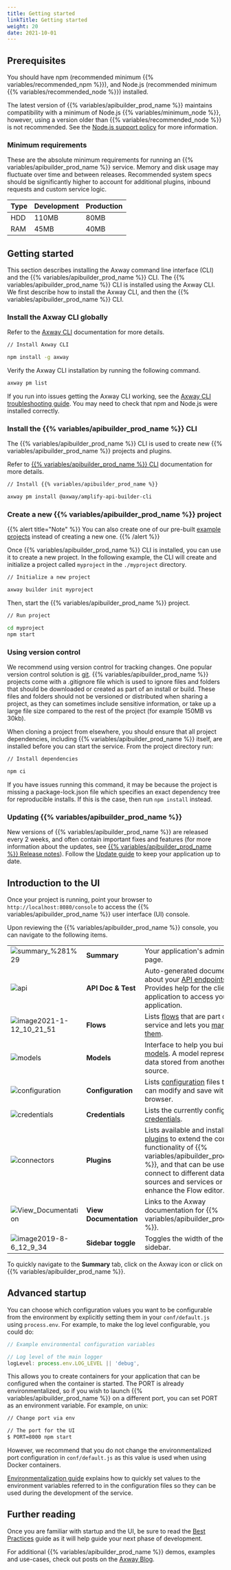 ```yaml
---
title: Getting started
linkTitle: Getting started
weight: 20
date: 2021-10-01
---
```


## Prerequisites

You should have npm (recommended minimum {{% variables/recommended_npm %}}), and Node.js (recommended minimum {{% variables/recommended_node %}}) installed.

The latest version of {{% variables/apibuilder_prod_name %}} maintains compatibility with a minimum of Node.js {{% variables/minimum_node %}}, however, using a version older than {{% variables/recommended_node %}} is not recommended. See the [Node.js support policy](/docs/nodejs_support_policy/) for more information.

### Minimum requirements

These are the absolute minimum requirements for running an {{% variables/apibuilder_prod_name %}} service. Memory and disk usage may fluctuate over time and between releases. Recommended system specs should be significantly higher to account for additional plugins, inbound requests and custom service logic.

| Type | Development | Production |
| --- | --- | --- |
| HDD | 110MB | 80MB |
| RAM | 45MB | 40MB |

## Getting started

This section describes installing the Axway command line interface (CLI) and the {{% variables/apibuilder_prod_name %}} CLI. The {{% variables/apibuilder_prod_name %}} CLI is installed using the Axway CLI. We first describe how to install the Axway CLI, and then the {{% variables/apibuilder_prod_name %}} CLI.

### Install the Axway CLI globally

Refer to the [Axway CLI](https://docs.axway.com/bundle/axwaycli-open-docs/page/docs/index.html) documentation for more details.

```bash
// Install Axway CLI

npm install -g axway
```

Verify the Axway CLI installation by running the following command.

```bash
axway pm list
```

If you run into issues getting the Axway CLI working, see the [Axway CLI troubleshooting guide](https://docs.axway.com/bundle/axwaycli-open-docs/page/docs/troubleshooting/index.html). You may need to check that npm and Node.js were installed correctly.

### Install the {{% variables/apibuilder_prod_name %}} CLI

The {{% variables/apibuilder_prod_name %}} CLI is used to create new {{% variables/apibuilder_prod_name %}} projects and plugins.

Refer to [{{% variables/apibuilder_prod_name %}} CLI](/docs/developer_guide/cli/) documentation for more details.

```bash
// Install {{% variables/apibuilder_prod_name %}}

axway pm install @axway/amplify-api-builder-cli
```

### Create a new {{% variables/apibuilder_prod_name %}} project

{{% alert title="Note" %}}
You can also create one of our pre-built [example projects](/docs/developer_guide/cli/#example) instead of creating a new one.
{{% /alert %}}

Once {{% variables/apibuilder_prod_name %}} CLI is installed, you can use it to create a new project. In the following example, the CLI will create and initialize a project called `myproject` in the `./myproject` directory.

```bash
// Initialize a new project

axway builder init myproject
```

Then, start the {{% variables/apibuilder_prod_name %}} project.

```bash
// Run project

cd myproject
npm start
```

### Using version control

We recommend using version control for tracking changes. One popular version control solution is [git](https://git-scm.com/). {{% variables/apibuilder_prod_name %}} projects come with a .gitignore file which is used to ignore files and folders that should be downloaded or created as part of an install or build. These files and folders should not be versioned or distributed when sharing a project, as they can sometimes include sensitive information, or take up a large file size compared to the rest of the project (for example 150MB vs 30kb).

When cloning a project from elsewhere, you should ensure that all project dependencies, including {{% variables/apibuilder_prod_name %}} itself, are installed before you can start the service. From the project directory run:

```bash
// Install dependencies

npm ci
```

If you have issues running this command, it may be because the project is missing a package-lock.json file which specifies an exact dependency tree for reproducible installs. If this is the case, then run `npm install` instead.

### Updating {{% variables/apibuilder_prod_name %}}

New versions of {{% variables/apibuilder_prod_name %}} are released every 2 weeks, and often contain important fixes and features (for more information about the updates, see [{{% variables/apibuilder_prod_name %}} Release notes](/docs/release_notes/)). Follow the [Update guide](/docs/updates/update_guide) to keep your application up to date.

## Introduction to the UI

Once your project is running, point your browser to `http://localhost:8080/console` to access the {{% variables/apibuilder_prod_name %}} user interface (UI) console.

Upon reviewing the {{% variables/apibuilder_prod_name %}} console, you can navigate to the following items.

|     |     |     |
| --- | --- | --- |
| ![summary_%281%29](/Images/summary_(1).png) | **Summary** | Your application's admin home page. |
| ![api](/Images/api.png) | **API Doc & Test** | Auto-generated documentation about your [API endpoints](/docs/developer_guide/flows/manage_endpoints/). Provides help for the client application to access your application. |
| ![image2021-1-12_10_21_51](/Images/image2021_1_12_10_21_51.png) | **Flows** | Lists [flows](/docs/developer_guide/flows/) that are part of your service and lets you [manage them](/docs/developer_guide/flows/manage_flows/). |
| ![models](/Images/models.png) | **Models** | Interface to help you build [models](/docs/developer_guide/models/). A model represents data stored from another source. |
| ![configuration](/Images/configuration.png) | **Configuration** | Lists [configuration](/docs/developer_guide/project/configuration/project_configuration/) files that you can modify and save within a browser. |
| ![credentials](/Images/credentials.png) | **Credentials** | Lists the currently configured [credentials](/docs/developer_guide/credentials/). |
| ![connectors](/Images/connectors.png) | **Plugins** | Lists available and installed [plugins](/docs/developer_guide/plugins/) to extend the core functionality of {{% variables/apibuilder_prod_name %}}, and that can be used to connect to different data sources and services or enhance the Flow editor. |
| ![View_Documentation](/Images/view_documentation.png) | **View Documentation** | Links to the Axway documentation for {{% variables/apibuilder_prod_name %}}. |
| ![image2019-8-6_12_9_34](/Images/image2019_8_6_12_9_34.png) | **Sidebar toggle** | Toggles the width of the sidebar. |

To quickly navigate to the **Summary** tab, click on the Axway icon or click on {{% variables/apibuilder_prod_name %}}.

## Advanced startup

You can choose which configuration values you want to be configurable from the environment by explicitly setting them in your `conf/default.js` using `process.env`. For example, to make the log level configurable, you could do:

```javascript
// Example environmental configuration variables

// Log level of the main logger
logLevel: process.env.LOG_LEVEL || 'debug',
```

This allows you to create containers for your application that can be configured when the container is started. The PORT is already environmentalized, so if you wish to launch {{% variables/apibuilder_prod_name %}} on a different port, you can set PORT as an environment variable. For example, on unix:

```bash
// Change port via env

// The port for the UI
$ PORT=8000 npm start
```

However, we recommend that you do not change the environmentalized port configuration in `conf/default.js` as this value is used when using Docker containers.

[Environmentalization guide](https://docs.axway.com/bundle/api-builder-security-guide/page/environmentalization.html) explains how to quickly set values to the environment variables referred to in the configuration files so they can be used during the development of the service.

## Further reading

Once you are familiar with startup and the UI, be sure to read the [Best Practices](/docs/best_practices/) guide as it will help guide your next phase of development.

For additional {{% variables/apibuilder_prod_name %}} demos, examples and use-cases, check out posts on the [Axway Blog](https://blog.axway.com/tag/api-builder).
